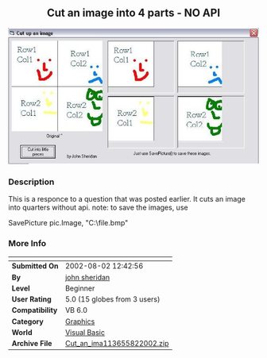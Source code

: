﻿<div align="center">

## Cut an image into 4 parts \- NO API

<img src="PIC2002821330491219.jpg">
</div>

### Description

This is a responce to a question that was posted earlier. It cuts an image into quarters without api. note: to save the images, use

SavePicture pic.Image, "C:\file.bmp"
 
### More Info
 


<span>             |<span>
---                |---
**Submitted On**   |2002-08-02 12:42:56
**By**             |[john sheridan](https://github.com/Planet-Source-Code/PSCIndex/blob/master/ByAuthor/john-sheridan.md)
**Level**          |Beginner
**User Rating**    |5.0 (15 globes from 3 users)
**Compatibility**  |VB 6\.0
**Category**       |[Graphics](https://github.com/Planet-Source-Code/PSCIndex/blob/master/ByCategory/graphics__1-46.md)
**World**          |[Visual Basic](https://github.com/Planet-Source-Code/PSCIndex/blob/master/ByWorld/visual-basic.md)
**Archive File**   |[Cut\_an\_ima113655822002\.zip](https://github.com/Planet-Source-Code/john-sheridan-cut-an-image-into-4-parts-no-api__1-37552/archive/master.zip)








